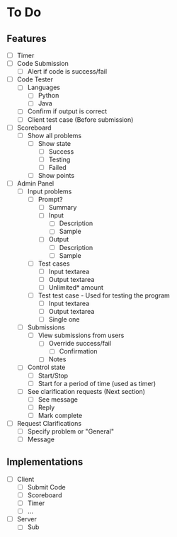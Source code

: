 # To Do

## Features

- [ ] Timer
- [ ] Code Submission
  - [ ] Alert if code is success/fail
- [ ] Code Tester
  - [ ] Languages
    - [ ] Python
    - [ ] Java
  - [ ] Confirm if output is correct
  - [ ] Client test case (Before submission)
- [ ] Scoreboard
  - [ ] Show all problems
    - [ ] Show state
      - [ ] Success
      - [ ] Testing
      - [ ] Failed
    - [ ] Show points
- [ ] Admin Panel
  - [ ] Input problems
    - [ ] Prompt?
      - [ ] Summary
      - [ ] Input
        - [ ] Description
        - [ ] Sample
      - [ ] Output
        - [ ] Description
        - [ ] Sample
    - [ ] Test cases
      - [ ] Input textarea
      - [ ] Output textarea
      - [ ] Unlimited* amount
    - [ ] Test test case - Used for testing the program
      - [ ] Input textarea
      - [ ] Output textarea
      - [ ] Single one
  - [ ] Submissions
    - [ ] View submissions from users
      - [ ] Override success/fail
        - [ ] Confirmation
      - [ ] Notes
  - [ ] Control state
    - [ ] Start/Stop
    - [ ] Start for a period of time (used as timer)
  - [ ] See clarification requests (Next section)
    - [ ] See message
    - [ ] Reply
    - [ ] Mark complete
- [ ] Request Clarifications
  - [ ] Specify problem or "General"
  - [ ] Message

## Implementations

- [ ] Client
  - [ ] Submit Code
  - [ ] Scoreboard
  - [ ] Timer
  - [ ] ...
- [ ] Server
  - [ ] Sub
